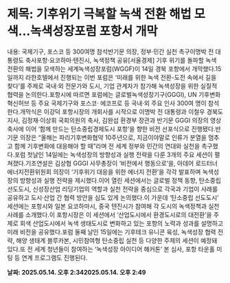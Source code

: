 # **제목: 기후위기 극복할 녹색 전환 해법 모색…녹색성장포럼 포항서 개막**

  내용: 국제기구, 포스코 등 300여명 참석반기문 의장, 정부‧민간 실천 촉구이명박 전 대통령도 축사포항‧요코하마‧텐진시, 녹색정책 공유[서울경제] 기후 위기를 돌파할 녹색 전환의 해법을 모색하는 세계녹색성장포럼(WGGF)이 14일 경북 포항에서 개막했다.15일까지 라한호텔에서 진행되는 이번 포럼은 ‘미래를 위한 녹색 전환-도전 속에서 길을 찾다’를 주제로 국내‧외 전문가와 도시, 기업 관계자가 참가해 녹색성장을 위한 실질적 협력을 논의한다.포항시에 따르면 포럼에는 글로벌녹색성장기구(GGGI), UN 기후변화혁신허브 등 주요 국제기구와 포스코‧ 에코프로 등 국내‧외 주요 인사 300여 명이 참석한다.개막식은 이강덕 포항시장의 개회사를 시작으로 이명박 전 대통령과 이철우 경북도지사, 김정재·이상휘 국회의원의 축사, 김완섭 환경부 장관과 반기문 GGGI 의장의 영상 축사에 이어 ‘함께 만드는 탄소중립경제도시 포항’을 향한 비전 선포식으로 진행됐다.반기문 의장은 “올해는 파리기후변화협약 10주년으로, 지금이야말로 인류가 분열을 멈추고 함께 기후변화에 대응해야 할 때”라며 전 세계 정부와 민간의 연대와 실천을 촉구했다.포럼 첫날인 14일에는 녹색성장의 방향성과 실행 전략을 다룬 3개의 주요 세션이 펼쳐졌다.기조연설은 김상협 GGGI 사무총장이 ‘비전에서 행동으로’을, 아데어 로드터너 에너지전환위원회 의장이 ‘기후위기 대응을 위한 에너지 전환’을 각각 발표하며 녹색성장의 방향성과 실행 전략을 제시했다.이어 열린 세션에서는 글로벌 정책 동향, 탄소중립 선도도시, 신성장산업 리딩기업의 역할과 실천 전략을 중심으로 각국과 기업이 사례를 공유하고 도시‧산업 간 협력 방안을 심도 있게 논의했다.이 가운데 ‘탄소중립 선도도시’ 세션에는 포항시와 일본 요코하마시, 중국 텐진시가 참여해 각 도시의 녹색정책과 실천 사례를 소개했다.이 포항시장은 이 세션에서 ‘산업도시에서 환경도시로의 대전환’을 주제로 회색 산업도시에서 녹색 생태도시로 변화하고 있는 포항의 노력과 성과를 설명하고 미래 비전을 공유했다.포럼 둘째 날인 15일에는 기후테크 유니콘 육성, 녹색성장 협력 전략, 해양 생태계 블루카본, 시민참여형 탄소중립 실천 등 다양한 주제의 세션이 예정돼 있다.또 전 세계 청년들이 참여하는 ‘녹색성장 아이디어 해커톤’ 본 심사, 포항 타운홀 미팅 등 연계 프로그램도 진행된다.

  **날짜: 2025.05.14. 오후 2:342025.05.14. 오후 2:49**